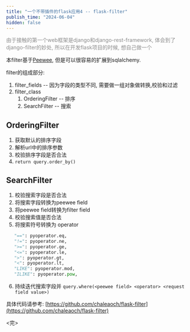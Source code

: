 ```yaml
---
title: "一个不带插件的flask应用4 -- flask-filter"
publish_time: "2024-06-04"
hidden: false
---
```



<p style="color: rgba(127, 127, 127, 0.9);">由于接触的第一个web框架是django和django-rest-framework, 体会到了django-filter的妙处, 所以在开发flask项目的时候, 想自己做一个<p>

本filter基于[Peewee](https://github.com/coleifer/peewee), 但是可以很容易的扩展到sqlalchemy.

filter的组成部分:

1. filter_fields -- 因为字段的类型不同, 需要做一组对象做转换,校验和过滤
2. filter_class
   1. OrderingFilter -- 排序
   2. SearchFilter -- 搜索

## OrderingFilter

1. 获取默认的排序字段
2. 解析url中的排序参数
3. 校验排序字段是否合法
4. `return query.order_by()`

## SearchFilter

1. 校验搜索字段是否合法
2. 将搜索字段转换为peewee field
3. 将peewee field转换为filter field
4. 校验搜索值是否合法
5. 将搜索符号转换为 operator

```python
   "==": pyoperator.eq,
   "!=": pyoperator.ne,
   ">=": pyoperator.ge,
   "<=": pyoperator.le,
   ">": pyoperator.gt,
   "<": pyoperator.lt,
   "LIKE": pyoperator.mod,
   "ILIKE": pyoperator.pow,
```

6. 持续迭代搜索字段并 `query.where(<peewee field> <operator> <request field value>)`

具体代码请参考: [https://github.com/chaleaoch/flask-filter](https://github.com/chaleaoch/flask-filter)

<完>
